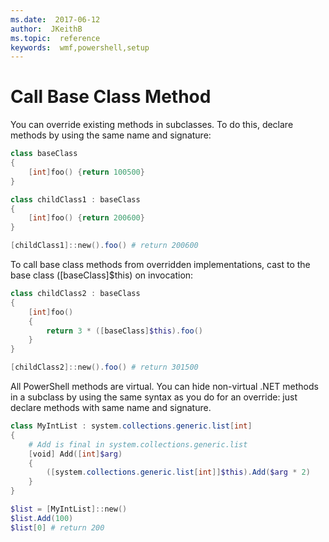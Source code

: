```yaml
---
ms.date:  2017-06-12
author:  JKeithB
ms.topic:  reference
keywords:  wmf,powershell,setup
---
```


# Call Base Class Method

You can override existing methods in subclasses. To do this, declare methods by using the same name and signature:

```PowerShell
class baseClass
{
	[int]foo() {return 100500}
}

class childClass1 : baseClass
{
	[int]foo() {return 200600}
}

[childClass1]::new().foo() # return 200600
```

To call base class methods from overridden implementations, cast to the base class ([baseClass]$this) on invocation:

```PowerShell
class childClass2 : baseClass
{
	[int]foo()
	{
		return 3 * ([baseClass]$this).foo()
	}
}

[childClass2]::new().foo() # return 301500
```

All PowerShell methods are virtual. You can hide non-virtual .NET methods in a subclass by using the same syntax as you do for an override: just declare methods with same name and signature.

```PowerShell
class MyIntList : system.collections.generic.list[int]
{
	# Add is final in system.collections.generic.list
	[void] Add([int]$arg)
	{
		([system.collections.generic.list[int]]$this).Add($arg * 2)
	}
}

$list = [MyIntList]::new()
$list.Add(100)
$list[0] # return 200
```

